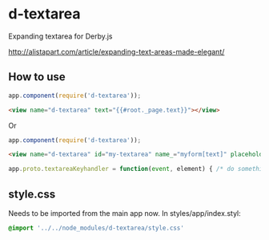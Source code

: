 d-textarea
==========

Expanding textarea for Derby.js

http://alistapart.com/article/expanding-text-areas-made-elegant/

## How to use

```javascript
app.component(require('d-textarea'));
```

```html
<view name="d-textarea" text="{{#root._page.text}}"></view>
```

Or 

```javascript
app.component(require('d-textarea'));
```

```html
<view name="d-textarea" id="my-textarea" name_="myform[text]" placeholder="Enter text..." class="my-class" on-keydown="textareaKeyhandler()" text="{{#root._page.text}}"></view>
```

```javascript
app.proto.textareaKeyhandler = function(event, element) { /* do something */}
```


## style.css

Needs to be imported from the main app now. In styles/app/index.styl:

```css
@import '../../node_modules/d-textarea/style.css'
```